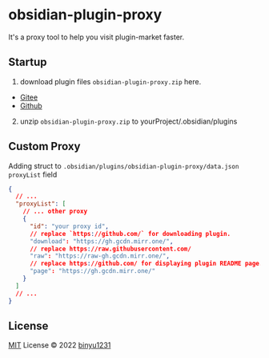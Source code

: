 # obsidian-plugin-proxy

It's a proxy tool to help you visit plugin-market faster.

<!-- [![NPM version](https://img.shields.io/npm/v/obsidian-plugin-proxy?color=a1b858&label=)](https://www.npmjs.com/package/obsidian-plugin-proxy) -->


## Startup

1. download plugin files `obsidian-plugin-proxy.zip` here.
  - [Gitee](https://gitee.com/114000/obsidian-plugin-proxy/releases)
  - [Github](https://github.com/binyu1231/obsidian-plugin-proxy/releases)
2. unzip `obsidian-plugin-proxy.zip` to yourProject/.obsidian/plugins

## Custom Proxy

Adding struct to  `.obsidian/plugins/obsidian-plugin-proxy/data.json` `proxyList` field

``` json
{
  // ...
  "proxyList": [
    // ... other proxy
    {
      "id": "your proxy id",
      // replace `https://github.com/` for downloading plugin.
      "download": "https://gh.gcdn.mirr.one/",
      // replace https://raw.githubusercontent.com/
      "raw": "https://raw-gh.gcdn.mirr.one/",
      // replace https://github.com/ for displaying plugin README page.
      "page": "https://gh.gcdn.mirr.one/"
    }
  ]
  // ...
}
```

## License

[MIT](./LICENSE) License © 2022 [binyu1231](https://github.com/binyu1231)
